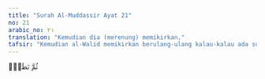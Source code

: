 ```yaml
---
title: "Surah Al-Muddassir Ayat 21"
no: 21
arabic_no: ٢١
translation: "Kemudian dia (merenung) memikirkan,"
tafsir: "Kemudian al-Walid memikirkan berulang-ulang kalau-kalau ada suatu kesalahan dalam ayat-ayat Al-Qur'an. Ia juga berharap kalau-kalau ada ayat Al-Qur'an yang sesuai dengan keinginannya. Lalu dia teliti kembali boleh jadi ada titik kelemahan ayat yang dapat dijadikan senjata untuk mengkritik dan mencela Nabi Muhammad."
---
```

ثُمَّ نَظَرَۙ 
